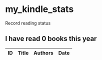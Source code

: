 # my_kindle_stats
Record reading status

<!--START_SECTION:my_kindle-->
## I have read 0 books this year

| ID | Title | Authors | Date | 
 | ---- | ---- | ---- | ---- |

<!--END_SECTION:my_kindle-->

